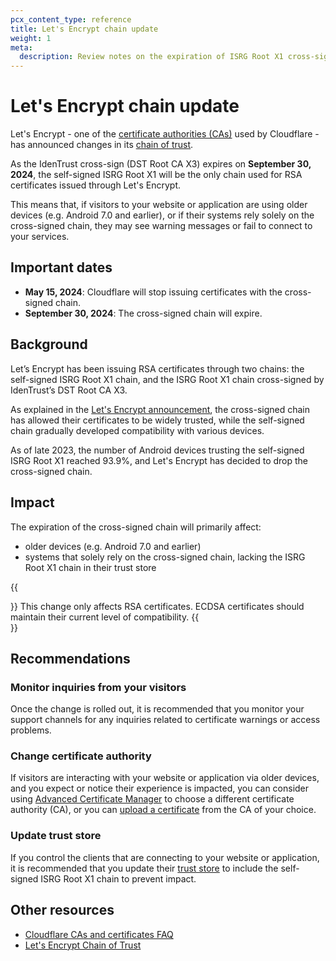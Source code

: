 ```yaml
---
pcx_content_type: reference
title: Let's Encrypt chain update
weight: 1
meta:
  description: Review notes on the expiration of ISRG Root X1 cross-signed with DST Root CA X3, and how it may affect Cloudflare customers that use Let’s Encrypt.
---
```


# Let's Encrypt chain update

Let's Encrypt - one of the [certificate authorities (CAs)](/ssl/reference/certificate-authorities/) used by Cloudflare - has announced changes in its [chain of trust](/ssl/concepts/#chain-of-trust).

As the IdenTrust cross-sign (DST Root CA X3) expires on **September 30, 2024**, the self-signed ISRG Root X1 will be the only chain used for RSA certificates issued through Let's Encrypt.

This means that, if visitors to your website or application are using older devices (e.g. Android 7.0 and earlier), or if their systems rely solely on the cross-signed chain, they may see warning messages or fail to connect to your services.

## Important dates

- **May 15, 2024**: Cloudflare will stop issuing certificates with the cross-signed chain.
- **September 30, 2024**: The cross-signed chain will expire.

## Background

Let’s Encrypt has been issuing RSA certificates through two chains: the self-signed ISRG Root X1 chain, and the ISRG Root X1 chain cross-signed by IdenTrust’s DST Root CA X3.

As explained in the [Let's Encrypt announcement](https://letsencrypt.org/2023/07/10/cross-sign-expiration), the cross-signed chain has allowed their certificates to be widely trusted, while the self-signed chain gradually developed compatibility with various devices.

As of late 2023, the number of Android devices trusting the self-signed ISRG Root X1 reached 93.9%, and Let's Encrypt has decided to drop the cross-signed chain.

## Impact

The expiration of the cross-signed chain will primarily affect:

- older devices (e.g. Android 7.0 and earlier)
- systems that solely rely on the cross-signed chain, lacking the ISRG Root X1 chain in their trust store

{{<Aside type="note">}}
This change only affects RSA certificates. ECDSA certificates should maintain their current level of compatibility.
{{</Aside>}}

## Recommendations

### Monitor inquiries from your visitors

Once the change is rolled out, it is recommended that you monitor your support channels for any inquiries related to certificate warnings or access problems.

### Change certificate authority

If visitors are interacting with your website or application via older devices, and you expect or notice their experience is impacted, you can consider using [Advanced Certificate Manager](/ssl/edge-certificates/advanced-certificate-manager/) to choose a different certificate authority (CA), or you can [upload a certificate](/ssl/edge-certificates/custom-certificates/) from the CA of your choice.

### Update trust store

If you control the clients that are connecting to your website or application, it is recommended that you update their [trust store](/ssl/concepts/#trust-store) to include the self-signed ISRG Root X1 chain to prevent impact.

## Other resources

- [Cloudflare CAs and certificates FAQ](/ssl/edge-certificates/troubleshooting/ca-faq/)
- [Let's Encrypt Chain of Trust](https://letsencrypt.org/certificates/)